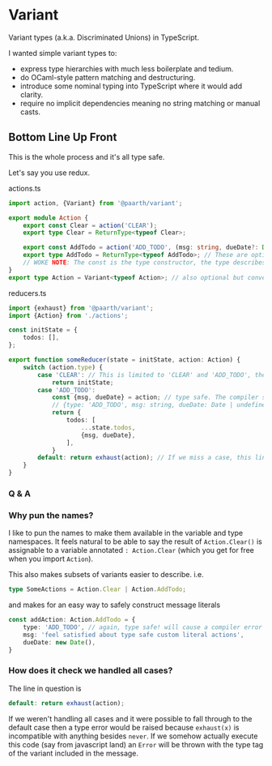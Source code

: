 # Variant
Variant types (a.k.a. Discriminated Unions) in TypeScript.

I wanted simple variant types to:
 * express type hierarchies with much less boilerplate and tedium.
 * do OCaml-style pattern matching and destructuring.
 * introduce some nominal typing into TypeScript where it would add clarity.
 * require no implicit dependencies meaning no string matching or manual casts.

## **B**ottom **L**ine **U**p **F**ront

This is the whole process and it's all type safe.

Let's say you use redux.

actions.ts

```typescript
import action, {Variant} from '@paarth/variant';

export module Action {
    export const Clear = action('CLEAR');
    export type Clear = ReturnType<typeof Clear>; 

    export const AddTodo = action('ADD_TODO', (msg: string, dueDate?: Date) => ({msg, dueDate}));
    export type AddTodo = ReturnType<typeof AddTodo>; // These are optional but convenient. 
    // WOKE NOTE: The const is the type constructor, the type describes the generated object
}
export type Action = Variant<typeof Action>; // also optional but convenient. 
```

reducers.ts

```typescript
import {exhaust} from '@paarth/variant';
import {Action} from './actions';

const initState = {
    todos: [],
};

export function someReducer(state = initState, action: Action) {
    switch (action.type) {
        case 'CLEAR': // This is limited to 'CLEAR' and 'ADD_TODO', the type tags in actions.
            return initState;
        case 'ADD_TODO':
            const {msg, dueDate} = action; // type safe. The compiler sees action as
            // {type: 'ADD_TODO', msg: string, dueDate: Date | undefined}
            return {
                todos: [
                    ...state.todos,
                    {msg, dueDate},
                ],
            }
        default: return exhaust(action); // If we miss a case, this line will error
    }
}
```
### Q & A

### Why pun the names?

I like to pun the names to make them available in the variable and type namespaces. It feels natural to be able to say the result of `Action.Clear()` is assignable to a variable annotated `: Action.Clear` (which you get for free when you import `Action`). 

This also makes subsets of variants easier to describe. i.e. 
```typescript
type SomeActions = Action.Clear | Action.AddTodo;
```
and makes for an easy way to safely construct message literals

```typescript
const addAction: Action.AddTodo = {
    type: 'ADD_TODO', // again, type safe! will cause a compiler error if anything else is used.
    msg: 'feel satisfied about type safe custom literal actions',
    dueDate: new Date(),
}
```

### How does it check we handled all cases?
 
The line in question is 
```typescript
default: return exhaust(action);
```
If we weren't handling all cases and it were possible to fall through to the default case then a type error would be raised because `exhaust(x)` is incompatible with anything besides `never`. If we somehow actually execute this code (say from javascript land) an `Error` will be thrown with the type tag of the variant included in the message.